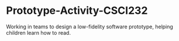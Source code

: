 # Prototype-Activity-CSCI232
Working in teams to design a low-fidelity software prototype, helping children learn how to read.
